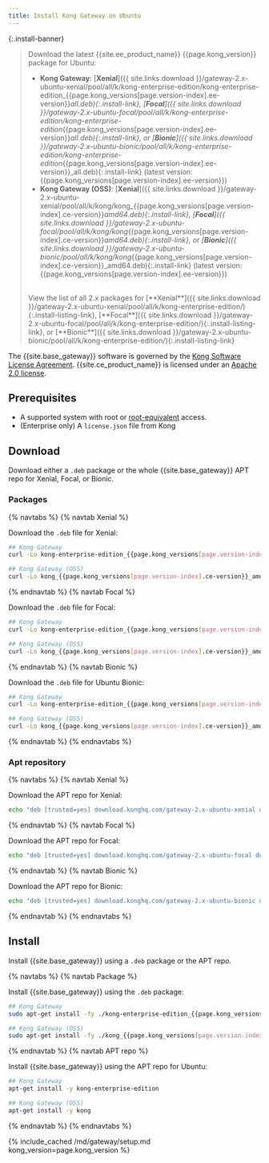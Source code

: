 ```yaml
---
title: Install Kong Gateway on Ubuntu
---
```


<!-- Banner with links to latest downloads -->
<!-- The install-link and install-listing-link classes are used for tracking, do not remove -->

{:.install-banner}
> Download the latest {{site.ee_product_name}} {{page.kong_version}} package for Ubuntu:
> * **Kong Gateway**:
> [**Xenial**]({{ site.links.download }}/gateway-2.x-ubuntu-xenial/pool/all/k/kong-enterprise-edition/kong-enterprise-edition_{{page.kong_versions[page.version-index].ee-version}}_all.deb){:.install-link},
> [**Focal**]({{ site.links.download }}/gateway-2.x-ubuntu-focal/pool/all/k/kong-enterprise-edition/kong-enterprise-edition_{{page.kong_versions[page.version-index].ee-version}}_all.deb){:.install-link}, or
> [**Bionic**]({{ site.links.download }}/gateway-2.x-ubuntu-bionic/pool/all/k/kong-enterprise-edition/kong-enterprise-edition_{{page.kong_versions[page.version-index].ee-version}}_all.deb){:.install-link}
> (latest version: {{page.kong_versions[page.version-index].ee-version}})
> * **Kong Gateway (OSS)**:
> [**Xenial**]({{ site.links.download }}/gateway-2.x-ubuntu-xenial/pool/all/k/kong/kong_{{page.kong_versions[page.version-index].ce-version}}_amd64.deb){:.install-link},
> [**Focal**]({{ site.links.download }}/gateway-2.x-ubuntu-focal/pool/all/k/kong/kong_{{page.kong_versions[page.version-index].ce-version}}_amd64.deb){:.install-link}, or
> [**Bionic**]({{ site.links.download }}/gateway-2.x-ubuntu-bionic/pool/all/k/kong/kong_{{page.kong_versions[page.version-index].ce-version}}_amd64.deb){:.install-link}
>(latest version: {{page.kong_versions[page.version-index].ee-version}})
>
> <br>
> <span class="install-subtitle">View the list of all 2.x packages for
> [**Xenial**]({{ site.links.download }}/gateway-2.x-ubuntu-xenial/pool/all/k/kong-enterprise-edition/){:.install-listing-link},
> [**Focal**]({{ site.links.download }}/gateway-2.x-ubuntu-focal/pool/all/k/kong-enterprise-edition/){:.install-listing-link}, or
> [**Bionic**]({{ site.links.download }}/gateway-2.x-ubuntu-bionic/pool/all/k/kong-enterprise-edition/){:.install-listing-link}
>  </span>


The {{site.base_gateway}} software is governed by the
[Kong Software License Agreement](https://konghq.com/kongsoftwarelicense/).
{{site.ce_product_name}} is licensed under an
[Apache 2.0 license](https://github.com/Kong/kong/blob/master/LICENSE).

## Prerequisites

* A supported system with root or [root-equivalent](/gateway/{{page.kong_version}}/plan-and-deploy/kong-user) access.
* (Enterprise only) A `license.json` file from Kong

## Download

Download either a `.deb` package or the whole {{site.base_gateway}} APT repo for Xenial, Focal, or Bionic.

### Packages

{% navtabs %}
{% navtab Xenial %}

Download the `.deb` file for Xenial:

```bash
## Kong Gateway
curl -Lo kong-enterprise-edition_{{page.kong_versions[page.version-index].ee-version}}_all.deb "{{ site.links.download }}/gateway-2.x-ubuntu-xenial/pool/all/k/kong-enterprise-edition/kong-enterprise-edition_{{page.kong_versions[page.version-index].ee-version}}_all.deb"
```

```bash
## Kong Gateway (OSS)
curl -Lo kong_{{page.kong_versions[page.version-index].ce-version}}_amd64.deb  "{{ site.links.download }}/gateway-2.x-ubuntu-xenial/pool/all/k/kong/kong_{{page.kong_versions[page.version-index].ce-version}}_amd64.deb"
```

{% endnavtab %}
{% navtab Focal %}

Download the `.deb` file for Focal:

```bash
## Kong Gateway
curl -Lo kong-enterprise-edition_{{page.kong_versions[page.version-index].ee-version}}_all.deb "{{ site.links.download }}/gateway-2.x-ubuntu-focal/pool/all/k/kong-enterprise-edition/kong-enterprise-edition_{{page.kong_versions[page.version-index].ee-version}}_all.deb"
```

```bash
## Kong Gateway (OSS)
curl -Lo kong_{{page.kong_versions[page.version-index].ce-version}}_amd64.deb "{{ site.links.download }}/gateway-2.x-ubuntu-focal/pool/all/k/kong/kong_{{page.kong_versions[page.version-index].ce-version}}_amd64.deb"
```

{% endnavtab %}
{% navtab Bionic %}

Download the `.deb` file for Ubuntu Bionic:

```bash
## Kong Gateway
curl -Lo kong-enterprise-edition_{{page.kong_versions[page.version-index].ee-version}}_all.deb "{{ site.links.download }}/gateway-2.x-ubuntu-bionic/pool/all/k/kong-enterprise-edition/kong-enterprise-edition_{{page.kong_versions[page.version-index].ee-version}}_all.deb"
```

```bash
## Kong Gateway (OSS)
curl -Lo kong_{{page.kong_versions[page.version-index].ce-version}}_amd64.deb "{{ site.links.download }}/gateway-2.x-ubuntu-bionic/pool/all/k/kong/kong_{{page.kong_versions[page.version-index].ce-version}}_amd64.deb"
```

{% endnavtab %}
{% endnavtabs %}

### Apt repository

{% navtabs %}
{% navtab Xenial %}

Download the APT repo for Xenial:

```bash
echo "deb [trusted=yes] download.konghq.com/gateway-2.x-ubuntu-xenial default all" | tee /etc/apt/sources.list.d/kong.list
```

{% endnavtab %}
{% navtab Focal %}

Download the APT repo for Focal:

```bash
echo "deb [trusted=yes] download.konghq.com/gateway-2.x-ubuntu-focal default all" | tee /etc/apt/sources.list.d/kong.list
```

{% endnavtab %}
{% navtab Bionic %}

Download the APT repo for Bionic:

```bash
echo "deb [trusted=yes] download.konghq.com/gateway-2.x-ubuntu-bionic default all" | tee /etc/apt/sources.list.d/kong.list
```

{% endnavtab %}
{% endnavtabs %}

## Install

Install {{site.base_gateway}} using a `.deb` package or the APT repo.

{% navtabs %}
{% navtab Package %}

Install {{site.base_gateway}} using the `.deb` package:

```bash
## Kong Gateway
sudo apt-get install -fy ./kong-enterprise-edition_{{page.kong_versions[page.version-index].ee-version}}_all.deb
```

```bash
## Kong Gateway (OSS)
sudo apt-get install -fy ./kong_{{page.kong_versions[page.version-index].ce-version}}_amd64.deb
```

{% endnavtab %}
{% navtab APT repo %}

Install {{site.base_gateway}} using the APT repo for Ubuntu:

```bash
## Kong Gateway
apt-get install -y kong-enterprise-edition
```

```bash
## Kong Gateway (OSS)
apt-get install -y kong
```
{% endnavtab %}
{% endnavtabs %}

<!-- Setup content shared between all Linux installation topics: Amazon Linux, CentOS, Ubuntu, and RHEL.
Includes the following sections: Setup configs, Using a database, Using a yaml declarative config file,
Using a yaml declarative config file, Verify install, Enable and configure Kong Manager, Enable Dev Portal,
Support, and Next Steps.

Located in the app/_includes/md/gateway folder.

See https://docs.konghq.com/contributing/includes/ for more information about using includes in this project.
-->

{% include_cached /md/gateway/setup.md kong_version=page.kong_version %}
